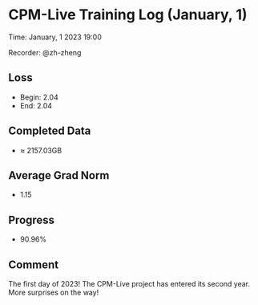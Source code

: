 
# CPM-Live Training Log (January, 1)

Time: January, 1 2023 19:00

Recorder: @zh-zheng

## Loss
- Begin: 2.04
- End: 2.04
	
## Completed Data
- $\approx$ 2157.03GB

## Average Grad Norm
- 1.15

## Progress
- 90.96%

## Comment

The first day of 2023! The CPM-Live project has entered its second year. More surprises on the way!
